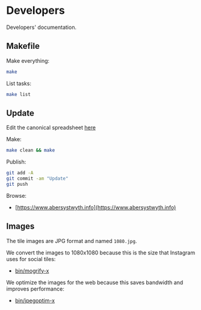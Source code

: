 # Developers

Developers' documentation.


## Makefile

Make everything:

```sh
make
```

List tasks:

```sh
make list
```


## Update

Edit the canonical spreadsheet [here](https://docs.google.com/spreadsheets/d/13bEPzL0AmN6MDWtGZKpAEVNgOBNbPk7ZEFWEw_rF_ic/edit?usp=sharing)

Make:

```sh
make clean && make
```

Publish:

```sh
git add -A
git commit -am "Update"
git push
```

Browse:

* [https://www.abersystwyth.info](https://www.abersystwyth.info)


## Images

The tile images are JPG format and named `1080.jpg`.

We convert the images to 1080x1080 because this is the size that Instagram uses for social tiles:

* [bin/mogrify-x](../bin/mogrify-x)

We optimize the images for the web because this saves bandwidth and improves performance:

* [bin/jpegoptim-x](../bin/jpegoptim-x)
